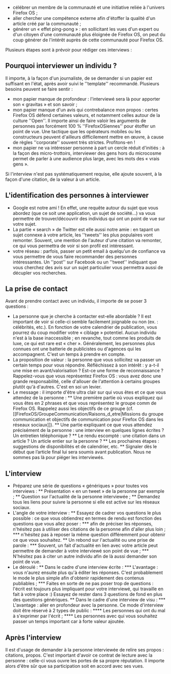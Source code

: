 * célébrer un membre de la communauté et une initiative reliée à l'univers Firefox OS ;
* aller chercher une compétence externe afin d'étoffer la qualité d'un article créé par la communauté ;
* générer un « effet ping-pong » : en sollicitant les vues d'un expert ou d'un citoyen d'une communauté plus éloignée de Firefox OS, on peut du coup générer de l'intérêt auprès de cette communauté pour Firefox OS.

Plusieurs étapes sont à prévoir pour rédiger ces interviews :

## Pourquoi interviewer un individu ?

Il importe, à la façon d'un journaliste, de se demander si un papier est suffisant en l'état, après avoir suivi le ''template'' recommandé. Plusieurs besoins peuvent se faire sentir :
* mon papier manque de profondeur : l'interviewé sera là pour apporter son « gravitas » et son savoir ;
* mon papier manque d'un avis qui contrebalance mon propos : certes Firefox OS défend certaines valeurs, et notamment celles autour de la culture ''Open''. Il importe ainsi de faire valoir les arguments de personnes pas forcément 100 % ''FirefoxOSiennes'' pour étoffer un point de vue. Une tactique que les opérateurs mobiles ou les constructeurs peuvent d'ailleurs difficilement mettre en œuvre, à cause de règles ''corporate'' souvent très strictes. Profitons-en !
* mon papier ne va intéresser personne à part un cercle réduit d'initiés : à la façon des micro-trottoirs, interviewer des gens hors du microcosme permet de parler à une audience plus large, avec les mots des « vrais gens ».

Si l'interview n'est pas systématiquement requise, elle ajoute souvent, à la façon d'une citation, de la valeur à un article.

## L'identification des personnes à interviewer

* Google est notre ami ! En effet, une requête autour du sujet que vous abordez (que ce soit une application, un sujet de société…) va vous permettre de trouver/découvrir des individus qui ont un point de vue sur votre sujet.
* La partie « search » de Twitter est elle aussi notre amie : en tapant un sujet connexe à votre article, les ''tweets'' les plus populaires vont remonter. Souvent, une mention de l'auteur d'une citation va remonter, ce qui vous permettra de voir si son profil est intéressant.
* votre réseau : parfois, passer un petit email à quelqu'un de confiance va vous permettre de vous faire recommander des personnes intéressantes. Un ''post'' sur Facebook ou un ''tweet'' indiquant que vous cherchez des avis sur un sujet particulier vous permettra aussi de décupler vos recherches. 

## La prise de contact

Avant de prendre contact avec un individu, il  importe de se poser 3 questions :
* La personne que je cherche à contacter est-elle abordable ? Il est important de voir si celle-ci semble facilement joignable ou non (ex. : célébrités, etc.). En fonction de votre calendrier de publication, vous pourrez du coup modifier votre « ciblage » potentiel. Aucun individu n'est à la base inaccessible ; en revanche, tout comme les produits de luxe, ce qui est rare est « cher ». Généralement, les personnes plus connues ont une batterie de publicistes ou d'agences qui les accompagnent. C'est un temps à prendre en compte.
* La proposition de valeur : la personne que vous sollicitez va passer un certain temps pour vous répondre. Réfléchissez à son intérêt : y a-t-il une mise en avant/valorisation ? Est-ce une forme de reconnaissance ? Rappelez-vous que vous représentez Firefox OS : vous avez donc une grande responsabilité, celle d'allouer de l'attention à certains groupes plutôt qu'à d'autres. C'est en soi un levier.
* Le message : il importe d'être ultra clair sur qui vous êtes et ce que vous attendez de la personne :
** Une première partie où vous expliquez qui vous êtes en 2 phrases et que vous représentez le groupe comm de Firefox OS. Rappelez aussi les objectifs de ce groupe (cf. [[FirefoxOS/GroupeCommunication/Raisons_d_etre|Missions du groupe communication et objectifs de communication pour Firefox OS dans les réseaux sociaux]]).
** Une partie expliquant ce que vous attendez précisément de la personne : une interview en quelques lignes écrites ? Un entretien téléphonique ? 
** Le rendu escompté : une citation dans un article ? Un article entier sur la personne ?
** Les prochaines étapes : suggestions de disponibilités et de calendrier, etc.
** Signaler dès le début que l’article final lui sera soumis avant publication. Nous ne sommes pas là pour piéger les interviewés.

## L'interview

* Préparez une série de questions « génériques » pour toutes vos interviews :
** Présentation « en un tweet » de la personne par exemple ;
** Question sur l'actualité de la personne interviewée ;
** Demandez tous les liens pour suivre la personne si elle est active sur les réseaux sociaux.
* L'angle de votre interview :
** Essayez de cadrer vos questions le plus possible : ce que vous obtiendrez en termes de rendu est fonction des questions que vous allez poser : 
*** afin de préciser les réponses, n'hésitez pas à utiliser des citations de la personne afin d'aller plus loin ;
*** n'hésitez pas à reposer la même question différemment pour obtenir ce que vous souhaitez.
** Un rebond sur l'actualité ou une prise de parole :
*** Souvent, un fait d'actualité en lien avec votre article peut permettre de demander à votre interviewé son point de vue ;
*** N'hésitez pas à citer un autre individu afin de là aussi demander son point de vue.
* Le déroulé :
** Dans le cadre d'une interview écrite :
*** L'avantage : vous n'aurez ensuite plus qu'à éditer les réponses. C'est probablement le mode le plus simple afin d'obtenir rapidement des contenus publiables ;
*** Faites en sorte de ne pas poser trop de questions : l'écrit est toujours plus impliquant pour votre interviewé, qui travaille en fait à votre place :) Essayez de rester dans 3 questions de fond en plus des questions génériques.
** Dans le cadre d'une interview de visu :
*** L'avantage : aller en profondeur avec la personne. Ce mode d'interview doit être réservé à 2 types de public :
**** Les personnes qui ont du mal à s'exprimer par l'écrit ;
**** Les personnes avec qui vous souhaitez passer un temps important car à forte valeur ajoutée.

## Après l'interview

Il est d'usage de demander à la personne interviewée de relire ses propos : citations, propos. C'est important d'avoir ce contrat de lecture avec la personne : celle-ci vous ouvre les portes de sa propre réputation. Il importe alors d'être sûr que sa participation soit en accord avec ses vues.

